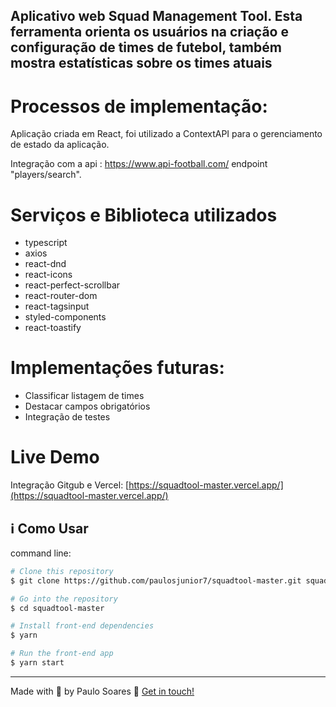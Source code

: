 ## Aplicativo web Squad Management Tool. Esta ferramenta orienta os usuários na criação e configuração de times de futebol, também mostra estatísticas sobre os times atuais

# Processos de implementação:

Aplicação criada em React, foi utilizado a ContextAPI para o gerenciamento de estado da aplicação.

Integração com a api : https://www.api-football.com/ endpoint "players/search".


# Serviços e Biblioteca utilizados

- typescript
- axios
- react-dnd
- react-icons
- react-perfect-scrollbar
- react-router-dom
- react-tagsinput
- styled-components
- react-toastify

# Implementações futuras:
 - Classificar listagem de times
 - Destacar campos obrigatórios
 - Integração de testes 

# Live Demo
Integração Gitgub e Vercel:  [https://squadtool-master.vercel.app/](https://squadtool-master.vercel.app/)

## :information_source: Como Usar

command line:

```bash
# Clone this repository
$ git clone https://github.com/paulosjunior7/squadtool-master.git squadtool-master

# Go into the repository
$ cd squadtool-master

# Install front-end dependencies
$ yarn 

# Run the front-end app
$ yarn start

```
---

Made with :purple_heart: by Paulo Soares :wave: [Get in touch!](https://www.linkedin.com/in/paulo-afonso-soares-j%C3%BAnior-8895aa100/)

[nodejs]: https://nodejs.org/
[axios]: https://github.com/axios/axios
[vc]: https://code.visualstudio.com/
[typescript]: https://www.typescriptlang.org/

